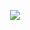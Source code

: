 <p align="center">
  <img src="https://github.com/Macc0de/C_collection/assets/138070020/8c766f24-3a26-499e-afa9-a81f72100348">
</p>
